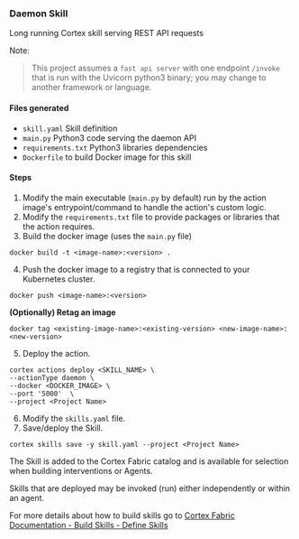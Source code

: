 ### Daemon Skill

Long running Cortex skill serving REST API requests

Note:
> This project assumes a `fast api server` with one endpoint `/invoke` that is run with the Uvicorn python3 binary; you may change to another framework or language.


#### Files generated
* `skill.yaml` Skill definition
* `main.py` Python3 code serving the daemon API
* `requirements.txt` Python3 libraries dependencies
* `Dockerfile` to build Docker image for this skill

#### Steps
1. Modify the main executable (`main.py` by default) run by the action image's entrypoint/command to handle the action's custom logic.
2. Modify the `requirements.txt` file to provide packages or libraries that the action requires.
3. Build the docker image (uses the `main.py` file)
  ```
  docker build -t <image-name>:<version> .
  ```
4. Push the docker image to a registry that is connected to your Kubernetes cluster.
  ```
  docker push <image-name>:<version>
  ```

  **(Optionally) Retag an image**
  ```
  docker tag <existing-image-name>:<existing-version> <new-image-name>:<new-version>
  ```
5. Deploy the action.
  ```
  cortex actions deploy <SKILL_NAME> \
  --actionType daemon \
  --docker <DOCKER_IMAGE> \
  --port '5000'  \
  --project <Project Name>
  ```
6. Modify the `skills.yaml` file.
7. Save/deploy the Skill.
  ```
  cortex skills save -y skill.yaml --project <Project Name>
  ```

   The Skill is added to the Cortex Fabric catalog and is available for selection when building interventions or Agents.

   Skills that are deployed may be invoked (run) either independently or within an agent.

For more details about how to build skills go to [Cortex Fabric Documentation - Build Skills - Define Skills](https://cognitivescale.github.io/cortex-fabric/docs/build-skills/define-skills)
